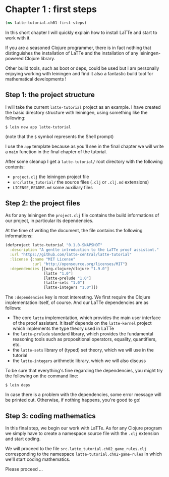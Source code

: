 
# Chapter 1 : first steps


```clojure
(ns latte-tutorial.ch01-first-steps)

```

In this short chapter I will quickly explain how to
install LaTTe and start to work with it.

If you are a seasoned Clojure programmer, there is
in fact nothing that distinguishes the installation
of LaTTe and the installation of any leiningen-powered
Clojure library.

Other build tools, such as boot or deps, could be used
but I am personally enjoying working with leiningen and
find it also a fantastic build tool for mathematical
developments !




## Step 1: the project structure

I will take the current `latte-tutorial` project as an example.
I have created the basic directory structure with leiningen, using
something like the following:

```
$ lein new app latte-tutorial
```
(note that the `$` symbol represents the Shell prompt)

I use the `app` template because as you'll see in the final chapter
we will write a `main` function in the final chapter of the tutorial.

After some cleanup I get a `latte-tutorial/` root directory
with the following contents:
- `project.clj` the leiningen project file
- `src/latte_tutorial/` the source files (`.clj` or `.clj.md` extensions)
- `LICENSE`, `README.md` some auxiliary files




## Step 2: the project files

As for any leiningen the `project.clj` file contains the
build informations of our project, in particular its dependencies.

At the time of writing the document, the file contains the following
informations:

```clojure
(defproject latte-tutorial "0.1.0-SNAPSHOT"
  :description "A gentle introduction to the LaTTe proof assistant."
  :url "https://github.com/latte-central/latte-tutorial"
  :license {:name "MIT License"
            :url "http://opensource.org/licenses/MIT"}
  :dependencies [[org.clojure/clojure "1.9.0"]
                 [latte "1.0"]
                 [latte-prelude "1.0"]
                 [latte-sets "1.0"]
                 [latte-integers "1.0"]])
```
The `:dependencies` key is most interesting.
We first require the Clojure implementation itself, of course.
And our LaTTe dependencies are as follows:
- The core `latte` implementation, which provides the main user interface
  of the proof assistant. It itself depends on the `latte-kernel` project which
  implements the type theory used in LaTTe
- the `latte-prelude` standard library, which provides the fundamental reasoning
tools such as propositional operators, equality, quantifiers, etc.
- the `latte-sets` library of (typed) set theory, which we will use in the tutorial
- the `latte-integers` arithmetic library, which we will also discuss

To be sure that everything's fine regarding the dependencies, you might try the
following on the command line:

```
$ lein deps
```

In case there is a problem with the dependencies, some error message will be
printed out. Otherwise, if nothing happens, you're good to go!



## Step 3: coding mathematics

In this final step, we begin our work with LaTTe. As for any Clojure program
we simply have to create a namespace source file with the `.clj` extension
and start coding.

We will proceed to the file `src.latte_tutorial.ch02_game_rules.clj` corresponding
to the namespace `latte-tutorial.ch02-game-rules` in which we'll start coding
mathematics.

Please proceed ...

